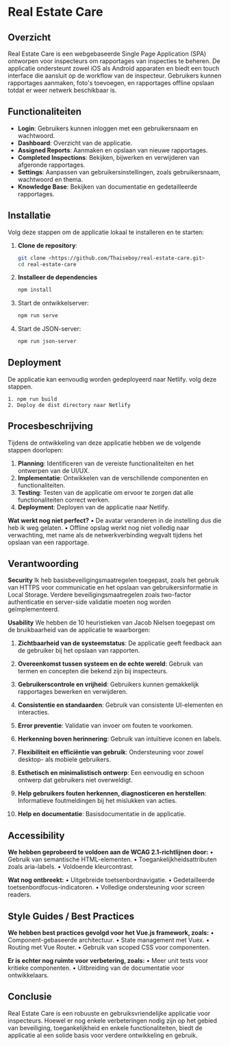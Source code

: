 # Real Estate Care

## Overzicht
Real Estate Care is een webgebaseerde Single Page Application (SPA) ontworpen voor inspecteurs om rapportages van inspecties te beheren. De applicatie ondersteunt zowel iOS als Android apparaten en biedt een touch interface die aansluit op de workflow van de inspecteur. Gebruikers kunnen rapportages aanmaken, foto's toevoegen, en rapportages offline opslaan totdat er weer netwerk beschikbaar is.

## Functionaliteiten
- **Login**: Gebruikers kunnen inloggen met een gebruikersnaam en wachtwoord.
- **Dashboard**: Overzicht van de applicatie.
- **Assigned Reports**: Aanmaken en opslaan van nieuwe rapportages.
- **Completed Inspections**: Bekijken, bijwerken en verwijderen van afgeronde rapportages.
- **Settings**: Aanpassen van gebruikersinstellingen, zoals gebruikersnaam, wachtwoord en thema.
- **Knowledge Base**: Bekijken van documentatie en gedetailleerde rapportages.

## Installatie
Volg deze stappen om de applicatie lokaal te installeren en te starten:

1. **Clone de repository**:
   ```bash
   git clone <https://github.com/Thaiseboy/real-estate-care.git>
   cd real-estate-care
2. **Installeer de dependencies**
	```bash
	npm install
3. Start de ontwikkelserver:
	```bash
	npm run serve
4. Start de JSON-server:
	```bash
	npm run json-server
	
## Deployment
De applicatie kan eenvoudig worden gedeployeerd naar Netlify. volg deze stappen.

	1. npm run build
	2. Deploy de dist directory naar Netlify
	
## Procesbeschrijving
Tijdens de ontwikkeling van deze applicatie hebben we de volgende stappen doorlopen:

1. **Planning**: Identificeren van de vereiste functionaliteiten en het ontwerpen van de UI/UX.
2. **Implementatie**: Ontwikkelen van de verschillende componenten en functionaliteiten.
3. **Testing**: Testen van de applicatie om ervoor te zorgen dat alle functionaliteiten correct werken.
4. **Deployment**: Deployen van de applicatie naar Netlify.

**Wat werkt nog niet perfect?**
•  De avatar veranderen in de instelling dus die heb ik weg gelaten.
•  Offline opslag werkt nog niet volledig naar verwachting, met name als de netwerkverbinding wegvalt tijdens het opslaan van een rapportage.

## Verantwoording
**Security**
Ik heb basisbeveiligingsmaatregelen toegepast, zoals het gebruik van HTTPS voor communicatie en het opslaan van gebruikersinformatie in Local Storage. Verdere beveiligingsmaatregelen zoals two-factor authenticatie en server-side validatie moeten nog worden geïmplementeerd.

**Usability**
We hebben de 10 heuristieken van Jacob Nielsen toegepast om de bruikbaarheid van de applicatie te waarborgen:

1. **Zichtbaarheid van de systeemstatus**: De applicatie geeft feedback aan de gebruiker bij het opslaan van rapporten.

2. **Overeenkomst tussen systeem en de echte wereld**: Gebruik van termen en concepten die bekend zijn bij inspecteurs.

3. **Gebruikerscontrole en vrijheid**: Gebruikers kunnen gemakkelijk rapportages bewerken en verwijderen.

4. **Consistentie en standaarden**: Gebruik van consistente UI-elementen en interacties.

5. **Error preventie**: Validatie van invoer om fouten te voorkomen.

6. **Herkenning boven herinnering**: Gebruik van intuïtieve iconen en labels.

7. **Flexibiliteit en efficiëntie van gebruik**: Ondersteuning voor zowel desktop- als mobiele gebruikers.

8. **Esthetisch en minimalistisch ontwerp**: Een eenvoudig en schoon ontwerp dat gebruikers niet overweldigt.

9. **Help gebruikers fouten herkennen, diagnosticeren en herstellen**: Informatieve foutmeldingen bij het mislukken van acties.

10. **Help en documentatie**: Basisdocumentatie in de applicatie.

## Accessibility
**We hebben geprobeerd te voldoen aan de WCAG 2.1-richtlijnen door:**
•  Gebruik van semantische HTML-elementen.
•  Toegankelijkheidsattributen zoals aria-labels.
•  Voldoende kleurcontrast.

**Wat nog ontbreekt:**
•  Uitgebreide toetsenbordnavigatie.
•  Gedetailleerde toetsenbordfocus-indicatoren.
•  Volledige ondersteuning voor screen readers.

##	Style Guides / Best Practices
**We hebben best practices gevolgd voor het Vue.js framework, zoals:**
•  Component-gebaseerde architectuur.
•  State management met Vuex.
•  Routing met Vue Router.
•  Gebruik van scoped CSS voor componenten.

**Er is echter nog ruimte voor verbetering, zoals:**
•  Meer unit tests voor kritieke componenten.
•  Uitbreiding van de documentatie voor ontwikkelaars.

##	Conclusie
Real Estate Care is een robuuste en gebruiksvriendelijke applicatie voor inspecteurs. Hoewel er nog enkele verbeteringen nodig zijn op het gebied van beveiliging, toegankelijkheid en enkele functionaliteiten, biedt de applicatie al een solide basis voor verdere ontwikkeling en gebruik.
